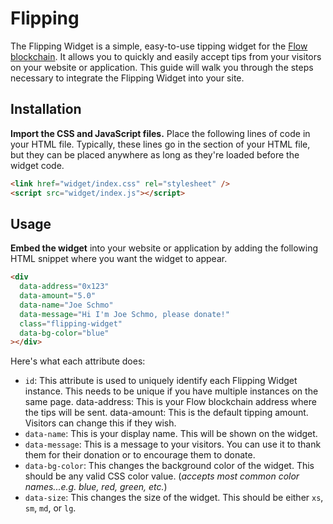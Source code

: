 # Flipping

The Flipping Widget is a simple, easy-to-use tipping widget for the [Flow blockchain](https://flow.com/). It allows you to quickly and easily accept tips from your visitors on your website or application. This guide will walk you through the steps necessary to integrate the Flipping Widget into your site.

## Installation

**Import the CSS and JavaScript files.** Place the following lines of code in your HTML file. Typically, these lines go in the <head> section of your HTML file, but they can be placed anywhere as long as they're loaded before the widget code.

```html
<link href="widget/index.css" rel="stylesheet" />
<script src="widget/index.js"></script>
```

## Usage

**Embed the widget** into your website or application by adding the following HTML snippet where you want the widget to appear.

```html
<div
  data-address="0x123"
  data-amount="5.0"
  data-name="Joe Schmo"
  data-message="Hi I'm Joe Schmo, please donate!"
  class="flipping-widget"
  data-bg-color="blue"
></div>
```

Here's what each attribute does:

- `id`: This attribute is used to uniquely identify each Flipping Widget instance. This needs to be unique if you have multiple instances on the same page.
  data-address: This is your Flow blockchain address where the tips will be sent.
  data-amount: This is the default tipping amount. Visitors can change this if they wish.
- `data-name`: This is your display name. This will be shown on the widget.
- `data-message`: This is a message to your visitors. You can use it to thank them for their donation or to encourage them to donate.
- `data-bg-color`: This changes the background color of the widget. This should be any valid CSS color value. (_accepts most common color names...e.g. blue, red, green, etc._)
- `data-size`: This changes the size of the widget. This should be either `xs`, `sm`, `md`, or `lg`.
